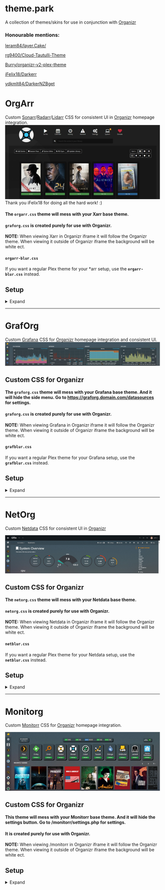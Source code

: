 # theme.park
A collection of themes/skins for use in conjunction with [Organizr](https://github.com/causefx/Organizr)

### Honourable mentions:

[leram84/layer.Cake/](https://github.com/leram84/layer.Cake/)

[rg9400/Cloud-Tautulli-Theme](https://github.com/rg9400/Cloud-Tautulli-Theme)

[Burry/organizr-v2-plex-theme](https://github.com/Burry/organizr-v2-plex-theme)

[iFelix18/Darkerr](https://github.com/iFelix18/Darkerr)

[ydkmlt84/DarkerNZBget](https://github.com/ydkmlt84/DarkerNZBget)


# OrgArr

Custom [Sonarr](https://github.com/Sonarr/Sonarr)/[Radarr](https://github.com/Radarr/Radarr)/[Lidarr](https://github.com/Sonarr/Sonarr) CSS for consistent UI in [Organizr](https://github.com/causefx/Organizr) homepage integration.
![](/Screenshots/orgarr/4.jpg)
Thank you iFelix18 for doing all the hard work! :)

#### The `orgarr.css` theme will mess with your Xarr base theme.

#### `graforg.css` is created purely for use with Organizr.
**NOTE:** When viewing Xarr in Organizr iframe it will follow the Organizr theme. When viewing it outside of Organizr iframe the background will be white ect.

#### `orgarr-blur.css`
If you want a regular Plex theme for your *arr setup, use the **`orgarr-blur.css`** instead.

## Setup
<details><summary>Expand</summary>

### Screenshots
<details><summary>Expand</summary>
<p>
<img src="/Screenshots/orgarr/1.jpg"></img>
<img src="/Screenshots/orgarr/2.jpg"></img>
<img src="/Screenshots/orgarr/3.jpg"></img>
<img src="/Screenshots/orgarr/5.png"></img>
</p>
</details>

### Subfilter
As the arr's doesn't have support for custom CSS you can get around that by using [subfilter](http://nginx.org/en/docs/http/ngx_http_sub_module.html) in Nginx.

Add this to your location context/block:
```nginx
proxy_set_header Accept-Encoding "";
sub_filter
'</head>'
'<link rel="stylesheet" type="text/css" href="https://rawgit.com/gilbN/theme.park/CSS/themes/orgarr.css">
</head>';
sub_filter_once on;
```
### Here is a complete example:
```nginx
#GRAFANA CONTAINER

# REDIRECT HTTP TRAFFIC TO https://[domain.com]
server {
  listen 80;
  server_name orgarr.domain.com;
  return 301 https://$server_name$request_uri;
  }

server {
  listen 443 ssl http2;
  server_name graforg.domain.com;

include /config/nginx/ssl.conf;

location / {
  proxy_pass http://192.168.1.34:3000;
  proxy_set_header Accept-Encoding "";
  sub_filter
  '</head>'
  '<link rel="stylesheet" type="text/css" href="https://rawgit.com/gilbN/theme.park/CSS/themes/orgarr.css">
  </head>';
  sub_filter_once on;
  proxy_hide_header X-Frame-Options;
  proxy_set_header X-Forwarded-Host $host;
  proxy_set_header X-Forwarded-Server $host;
  proxy_set_header X-Forwarded-For $proxy_add_x_forwarded_for;
  proxy_http_version 1.1;
  proxy_pass_request_headers on;
  proxy_set_header Connection "keep-alive";
  proxy_store off;
  }
}
```
</details>

***

# GrafOrg

Custom [Grafana](https://github.com/grafana/grafana) CSS for [Organizr](https://github.com/causefx/Organizr) homepage integration and consistent UI.
![](/Screenshots/graforg/3.jpg)
## Custom CSS for Organizr
#### The `graforg.css` theme will mess with your Grafana base theme. And it will hide the side menu. Go to https://graforg.domain.com/datasources for settings.

#### `graforg.css` is created purely for use with Organizr.
**NOTE:** When viewing Grafana in Organizr iframe it will follow the Organizr theme. When viewing it outside of Organizr iframe the background will be white ect.

#### `grafblur.css`
If you want a regular Plex theme for your Grafana setup, use the **`grafblur.css`** instead.

## Setup
<details><summary>Expand</summary>

### Screenshots
<details><summary>Expand</summary>
<p>
<img src="/Screenshots/graforg/1.jpg"></img>
<img src="/Screenshots/graforg/2.jpg"></img>
</p>
</details>

### Subfilter
As Grafana doesn't have support for custom CSS you can get around that by using [subfilter](http://nginx.org/en/docs/http/ngx_http_sub_module.html) in Nginx.

Create **another** reverse proxy for monitorr and add this:
```nginx
proxy_set_header Accept-Encoding "";
sub_filter
'</head>'
'<link rel="stylesheet" type="text/css" href="https://rawgit.com/gilbN/theme.park/CSS/themes/graforg.css">
</head>';
sub_filter_once on;
```
### Here is a complete example:
```nginx
#GRAFANA CONTAINER

# REDIRECT HTTP TRAFFIC TO https://[domain.com]
server {
  listen 80;
  server_name graforg.domain.com;
  return 301 https://$server_name$request_uri;
  }

server {
  listen 443 ssl http2;
  server_name graforg.domain.com;

include /config/nginx/ssl.conf;

location / {
  proxy_pass http://192.168.1.34:3000;
  proxy_set_header Accept-Encoding "";
  sub_filter
  '</head>'
  '<link rel="stylesheet" type="text/css" href="https://rawgit.com/gilbN/theme.park/CSS/themes/graforg.css">
  </head>';
  sub_filter_once on;
  proxy_hide_header X-Frame-Options;
  proxy_set_header X-Forwarded-Host $host;
  proxy_set_header X-Forwarded-Server $host;
  proxy_set_header X-Forwarded-For $proxy_add_x_forwarded_for;
  proxy_http_version 1.1;
  proxy_pass_request_headers on;
  proxy_set_header Connection "keep-alive";
  proxy_store off;
  }
}
```
### Custom HTML for Organizr Homepage
Thank you [Fma965](https://gist.github.com/Fma965) for the [code](https://gist.github.com/Fma965/d30ac1fa5695304a7d6dcdc748220027)

Change the ***Panel name*** to what you want and the ***src*** to the panel URL.

```css
<h5><span>Panel name</span></h5>
  <div class="overflowhider"><embed id="grafanadwidget1" src='https://graforg.domain.com/panel-embed-link'/>**
```
The URL can be found by clicking **share** on the panel you want to add.
![](/Screenshots/graforg/4.jpg)

If you dont want the ***Panel name*** text, just remove the `<h5><span>` line entirely.

```css
<style>
.flex {
  	display: flex;
  	flex-wrap: wrap;
 	align-items: center;
  	justify-content: center;
	background: transparent;
	margin-top:10px;
	box-shadow: none !important;
}
.flex-child {
	flex: 1 1 1 1;
	padding: 1px 1px 1px 1px;
}
#flex-grafanadwidget1 {
	min-width: 25%;
}
#flex-grafanadwidget2 {
	min-width: 25%;
}
#flex-grafanadwidget3 {
	min-width: 25%;
}
#flex-grafanadwidget4 {
	min-width: 25%;
}
@media only screen and (max-width: 1374px) {
    #flex-grafanadwidget1, #flex-grafanadwidget2, #flex-grafanadwidget3, #flex-grafanadwidget4 {
        min-width: 50%;
    }
}
@media only screen and (max-width: 640px) {
    #flex-grafanadwidget1, #flex-grafanadwidget2, #flex-grafanadwidget3, #flex-grafanadwidget4 {
        min-width: 100%;
    }
@media only screen and (max-width: 400px) {
    .flex-child>h5 {
	margin-left: 15px;
    }
#announcementRow {
	background-color:transparent !important;
}
.flex-child>h5 {
	text-transform: uppercase;
	font-weight: 600 !important;
	font-size: 15px;important;
	color: #eee;
}
.overflowhider {
	height: 100%;
	overflow: hidden;
}
#grafanadwidget1 {
	position: relative;
	height: calc(250px);
	width: calc(100%);
}
#grafanadwidget2 {
    position: relative;
	height:calc(250px);
	width:calc(100%);
}
#grafanadwidget3 {
	position: relative;
	height: calc(250px);
	width: calc(100%);
}
#grafanadwidget4 {
    position: relative;
	height:calc(250px);
	width:calc(100%);
}
</style>

<div id="announcementRow" class="row">
	<div class="content-box flex">
<div class="flex-child" id="flex-grafanadwidget1">
  <h5><span>Panel name</span></h5>
  <div class="overflowhider"><embed id="grafanadwidget1" src='https://graforg.domain.com/panel-embed-link'/></div>
  </div>
<div class="flex-child box-shadow" id="flex-grafanadwidget2">
  <h5><span>Panel name</span></h5>
  <div class="overflowhider"><embed id="grafanadwidget2" src='https://graforg.domain.com/panel-embed-link' /></div>
  </div>
<div class="flex-child" id="flex-grafanadwidget3">
  <h5><span>Panel name</span></h5>
  <div class="overflowhider"><embed id="grafanadwidget3" src='https://graforg.domain.com/panel-embed-link'/></div>
  </div>
<div class="flex-child box-shadow" id="flex-grafanadwidget4">
  <h5><span>Panel name</span></h5>
  <div class="overflowhider"><embed id="grafanadwidget4" src='https://graforg.domain.com/panel-embed-link' /></div>
  </div>
	</div>
</div>
```
</details>

***

# NetOrg

Custom [Netdata](https://github.com/firehol/netdata) CSS for consistent UI in [Organizr](https://github.com/causefx/Organizr)

![](/Screenshots/netorg/2.jpg)

## Custom CSS for Organizr
#### The `netorg.css` theme will mess with your Netdata base theme.

#### `netorg.css` is created purely for use with Organizr.
**NOTE:** When viewing Netdata in Organizr iframe it will follow the Organizr theme. When viewing it outside of Organizr iframe the background will be white ect.

#### `netblur.css`
If you want a regular Plex theme for your Netdata setup, use the **`netblur.css`** instead.

## Setup
<details><summary>Expand</summary>

### Screenshots
<details><summary>Expand</summary>
<p>
<img src="/Screenshots/netorg/1.jpg"></img>
</p>
</details>

### Subfilter
As Netdata doesn't have support for custom CSS you can get around that by using [subfilter](http://nginx.org/en/docs/http/ngx_http_sub_module.html) in Nginx.

Create **another** reverse proxy for monitorr and add this:
```nginx
proxy_set_header Accept-Encoding "";
sub_filter
'</head>'
'<link rel="stylesheet" type="text/css" href="https://rawgit.com/gilbN/theme.park/CSS/themes/netorg.css">
</head>';
sub_filter_once on;
```
### Here is a complete example:
```nginx
	# NETDATA CONTAINER
	location ~ /netdata/(?<ndpath>.*) {
		#auth_request /auth-user;
		auth_request /auth-4;   #=User
		proxy_set_header X-Forwarded-Host $host;
		proxy_set_header X-Forwarded-Server $host;
		proxy_set_header X-Forwarded-For $proxy_add_x_forwarded_for;
		proxy_pass http://192.168.1.34:19999/$ndpath$is_args$args;
		proxy_http_version 1.1;
		proxy_pass_request_headers on;
		proxy_set_header Connection “keep-alive”;
		proxy_store off;
		gzip on;
    gzip_proxied any;
    gzip_types *;
		proxy_set_header Accept-Encoding "";
		sub_filter
		'</head>'
		'<link rel="stylesheet" type="text/css" href="https://rawgit.com/gilbN/theme.park/CSS/themes/netorg.css">
		</head>';
		sub_filter_once on;
	}
```
### Custom HTML for Organizr Homepage

```css
```
</details>

***

# Monitorg

Custom [Monitorr](https://github.com/Monitorr/Monitorr) CSS for [Organizr](https://github.com/causefx/Organizr) homepage integration.

![](/Screenshots/monitorg/1.jpg)

## Custom CSS for Organizr
#### This theme will mess with your Monitorr base theme. And it will hide the settings button. Go to /monitorr/settings.php for settings.

#### It is created purely for use with Organizr.
**NOTE:** When viewing /monitorr in Organizr iframe it will follow the Organizr theme. When viewing it outside of Organizr iframe the background will be white ect.

## Setup
<details><summary>Expand</summary>

### Screenshots
<details><summary>Expand</summary>
<p>
<img src="/Screenshots/monitorg/2.jpg"></img>
<img src="/Screenshots/monitorg/3.jpg"></img>
<img src="/Screenshots/monitorg/4.jpg"></img>
</p>
</details>

Add this in the custom css box:
```css
@import "https://rawgit.com/gilbN/theme.park/CSS/themes/monitorg.css";
```
And add this in custom HTML in Organizr:
```css
<div style="overflow:hidden; height:260px">
<embed style="height:calc(100% + 50px)" width='100%' src='https://domain.com/monitorr/index.min.php' />
</div>
```
### Subfilter
As this theme will change the base theme, you can get around that by using [subfilter](http://nginx.org/en/docs/http/ngx_http_sub_module.html) in Nginx.
Create another reverse proxy for monitorr and add this:
```nginx
		proxy_set_header Accept-Encoding "";
		sub_filter
		'</head>'
		'<link rel="stylesheet" type="text/css" href="https://rawgit.com/gilbN/theme.park/CSS/themes/monitorg.css">
		</head>';
		sub_filter_once on;
```
Here is a complete example:
```nginx
#MONITORR CONTAINER

# REDIRECT HTTP TRAFFIC TO https://[domain.com]
server {
 	listen 80;
 	server_name monitorg.domain.com;
 	return 301 https://$server_name$request_uri;
}

server {  
    listen 443 ssl http2;
    server_name monitorg.domain.com;

	#SSL settings
	include /config/nginx/ssl.conf

location / {
    proxy_pass http://192.168.1.2:8701;
    include /config/nginx/proxy.conf;
		proxy_set_header Accept-Encoding "";
		sub_filter
		'</head>'
		'<link rel="stylesheet" type="text/css" href="https://rawgit.com/gilbN/theme.park/CSS/themes/monitorg.css">
		</head>';
		sub_filter_once on;
  }
}
```
</details>
